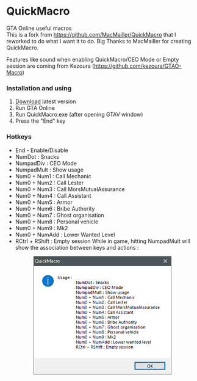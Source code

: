 # QuickMacro
GTA Online useful macros  
This is a fork from https://github.com/MacMailler/QuickMacro that I reworked to do what I want it to do. Big Thanks to MacMailler for creating QuickMacro. 

Features like sound when enabling QuickMacro/CEO Mode or Empty session are coming from Kezoura (https://github.com/kezoura/GTAO-Macro)

### Installation and using
1. [Download](https://github.com/Liscum/QuickMacro/raw/master/QuickMacro.exe) latest version
2. Run GTA Online
3. Run QuickMacro.exe (after opening GTAV window)
4. Press the "End" key

### Hotkeys
+ End - Enable/Disable
+ NumDot : Snacks
+ NumpadDiv : CEO Mode
+ NumpadMult : Show usage
+ Num0 + Num1 : Call Mechanic
+ Num0 + Num2 : Call Lester
+ Num0 + Num3 : Call MorsMutualAssurance
+ Num0 + Num4 : Call Assistant
+ Num0 + Num5 : Armor
+ Num0 + Num6 : Bribe Authority
+ Num0 + Num7 : Ghost organisation
+ Num0 + Num8 : Personal vehicle
+ Num0 + Num9 : Mk2
+ Num0 + NumAdd : Lower Wanted Level
+	RCtrl + RShift : Empty session
While in game, hitting NumpadMult will show the association between keys and actions : 


<p align="center">
  <img src="Usage.png" title="Usage">
</p>
